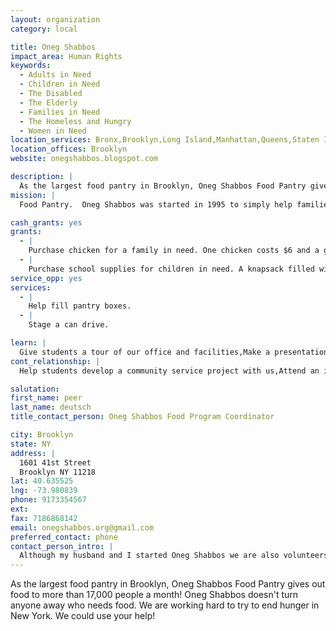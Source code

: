 ```yaml
---
layout: organization
category: local

title: Oneg Shabbos
impact_area: Human Rights
keywords: 
  - Adults in Need
  - Children in Need
  - The Disabled
  - The Elderly
  - Families in Need
  - The Homeless and Hungry
  - Women in Need
location_services: Bronx,Brooklyn,Long Island,Manhattan,Queens,Staten Island,Greater New York
location_offices: Brooklyn
website: onegshabbos.blogspot.com

description: |
  As the largest food pantry in Brooklyn, Oneg Shabbos Food Pantry gives out food to more than 17,000 people a month! Oneg Shabbos doesn't turn anyone away who needs food. We are working hard to try to end hunger in New York. We could use your help!
mission: |
  Food Pantry.  Oneg Shabbos was started in 1995 to simply help families who were struggling. In December 1995 we started providing 6 families with food on a weekly basis and today it is close to 1000 families per week. Pesach of '07 Oneg Shabbos provided food to over 3000 families.

cash_grants: yes
grants: 
  - |
    Purchase chicken for a family in need. One chicken costs $6 and a grant of $1000 will allow us to buy chickens for 166 families.
  - |
    Purchase school supplies for children in need. A knapsack filled with school supplies costs $20. A grant of $1000 will allow us to buy knapsacks and school supplies for 50 children.
service_opp: yes
services: 
  - |
    Help fill pantry boxes. 
  - |
    Stage a can drive.

learn: |
  Give students a tour of our office and facilities,Make a presentation about our organization,Speak over the phone about our work
cont_relationship: |
  Help students develop a community service project with us,Attend an in-school Check Award Assembly if we receive a grant,Help students tell local newspapers and media about their grant and/or project with us,Educate the school by leading a workshop,Collect pennies during the Penny Harvest next fall

salutation: 
first_name: peer
last_name: deutsch
title_contact_person: Oneg Shabbos Food Program Coordinator

city: Brooklyn
state: NY
address: |
  1601 41st Street  
  Brooklyn NY 11218
lat: 40.635525
lng: -73.980839
phone: 9173354567
ext: 
fax: 7186868142
email: onegshabbos.org@gmail.com
preferred_contact: phone
contact_person_intro: |
  Although my husband and I started Oneg Shabbos we are also volunteers at Oneg Shabbos. My job is to make sure food is ordered, delivered and prepared for distribution to the hundreds of families who come to pick up food.
---
```

As the largest food pantry in Brooklyn, Oneg Shabbos Food Pantry gives out food to more than 17,000 people a month! Oneg Shabbos doesn't turn anyone away who needs food. We are working hard to try to end hunger in New York. We could use your help!